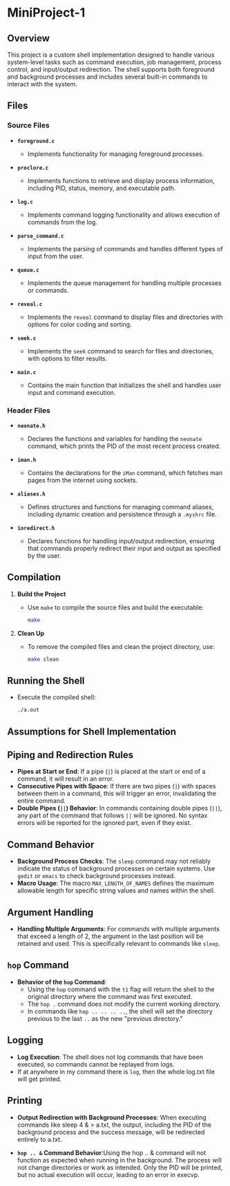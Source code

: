 # MiniProject-1

## Overview

This project is a custom shell implementation designed to handle various system-level tasks such as command execution, job management, process control, and input/output redirection. The shell supports both foreground and background processes and includes several built-in commands to interact with the system.

## Files

### Source Files

- **`foreground.c`**
  - Implements functionality for managing foreground processes.

- **`proclore.c`**
  - Implements functions to retrieve and display process information, including PID, status, memory, and executable path.

- **`log.c`**
  - Implements command logging functionality and allows execution of commands from the log.

- **`parse_command.c`**
  - Implements the parsing of commands and handles different types of input from the user.

- **`queue.c`**
  - Implements the queue management for handling multiple processes or commands.

- **`reveal.c`**
  - Implements the `reveal` command to display files and directories with options for color coding and sorting.

- **`seek.c`**
  - Implements the `seek` command to search for files and directories, with options to filter results.

- **`main.c`**
  - Contains the main function that initializes the shell and handles user input and command execution.

### Header Files

- **`neonate.h`**
  - Declares the functions and variables for handling the `neonate` command, which prints the PID of the most recent process created.

- **`iman.h`**
  - Contains the declarations for the `iMan` command, which fetches man pages from the internet using sockets.

- **`aliases.h`**
  - Defines structures and functions for managing command aliases, including dynamic creation and persistence through a `.myshrc` file.

- **`ioredirect.h`**
  - Declares functions for handling input/output redirection, ensuring that commands properly redirect their input and output as specified by the user.

## Compilation

1. **Build the Project**
   - Use `make` to compile the source files and build the executable:
     ```sh
     make
     ```

2. **Clean Up**
   - To remove the compiled files and clean the project directory, use:
     ```sh
     make clean
     ```

## Running the Shell

- Execute the compiled shell:
  ```sh
  ./a.out

## Assumptions for Shell Implementation

## Piping and Redirection Rules

- **Pipes at Start or End**: If a pipe (`|`) is placed at the start or end of a command, it will result in an error.
- **Consecutive Pipes with Space**: If there are two pipes (`|`) with spaces between them in a command, this will trigger an error, invalidating the entire command.
- **Double Pipes (`||`) Behavior**: In commands containing double pipes (`||`), any part of the command that follows `||` will be ignored. No syntax errors will be reported for the ignored part, even if they exist.

## Command Behavior

- **Background Process Checks**: The `sleep` command may not reliably indicate the status of background processes on certain systems. Use `gedit` or `emacs` to check background processes instead.
- **Macro Usage**: The macro `MAX_LENGTH_OF_NAMES` defines the maximum allowable length for specific string values and names within the shell.

## Argument Handling

- **Handling Multiple Arguments**: For commands with multiple arguments that exceed a length of 2, the argument in the last position will be retained and used. This is specifically relevant to commands like `sleep`.

## `hop` Command

- **Behavior of the `hop` Command**:
   - Using the `hop` command with the `t1` flag will return the shell to the original directory where the command was first executed.
   - The `hop .` command does not modify the current working directory.
   - In commands like `hop .. .. .. ..`, the shell will set the directory previous to the last `..` as the new "previous directory."

## Logging

- **Log Execution**: The shell does not log commands that have been executed, so commands cannot be replayed from logs.
- If at anywhere in my command there is `log`, then the whole log.txt file will get printed.

## Printing

- **Output Redirection with Background Processes**: When executing commands like sleep 4 & > a.txt, the output, including the PID of the background process and the success message, will be redirected entirely to a.txt.

- **`hop .. &` Command Behavior**:Using the hop .. & command will not function as expected when running in the background. The process will not change directories or work as intended. Only the PID will be printed, but no actual execution will occur, leading to an error in execvp.
